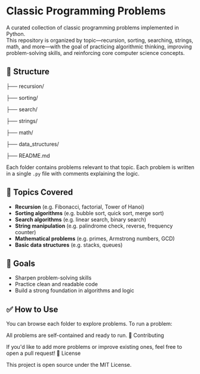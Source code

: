 # Classic Programming Problems

A curated collection of classic programming problems implemented in Python.  
This repository is organized by topic—recursion, sorting, searching, strings, math, and more—with the goal of practicing algorithmic thinking, improving problem-solving skills, and reinforcing core computer science concepts.

## 📁 Structure

├── recursion/

├── sorting/

├── search/

├── strings/

├── math/

├── data_structures/

├── README.md


Each folder contains problems relevant to that topic. Each problem is written in a single `.py` file with comments explaining the logic.

## 📌 Topics Covered

- **Recursion** (e.g. Fibonacci, factorial, Tower of Hanoi)
- **Sorting algorithms** (e.g. bubble sort, quick sort, merge sort)
- **Search algorithms** (e.g. linear search, binary search)
- **String manipulation** (e.g. palindrome check, reverse, frequency counter)
- **Mathematical problems** (e.g. primes, Armstrong numbers, GCD)
- **Basic data structures** (e.g. stacks, queues)

## 🚀 Goals

- Sharpen problem-solving skills
- Practice clean and readable code
- Build a strong foundation in algorithms and logic

## ✅ How to Use

You can browse each folder to explore problems. To run a problem:


All problems are self-contained and ready to run.
🤝 Contributing

If you'd like to add more problems or improve existing ones, feel free to open a pull request!
📜 License

This project is open source under the MIT License.
